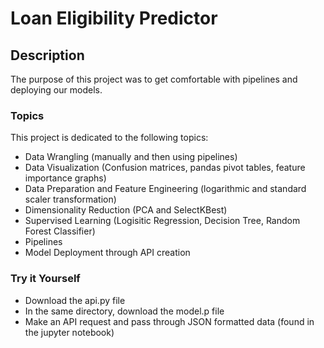 # Loan Eligibility Predictor

## Description
The purpose of this project was to get comfortable with pipelines and deploying our models.

### Topics
This project is dedicated to the following topics:
- Data Wrangling (manually and then using pipelines)
- Data Visualization (Confusion matrices, pandas pivot tables, feature importance graphs)
- Data Preparation and Feature Engineering (logarithmic and standard scaler transformation)
- Dimensionality Reduction (PCA and SelectKBest)
- Supervised Learning (Logisitic Regression, Decision Tree, Random Forest Classifier)
- Pipelines
- Model Deployment through API creation

### Try it Yourself
- Download the api.py file
- In the same directory, download the model.p file
- Make an API request and pass through JSON formatted data (found in the jupyter notebook)
